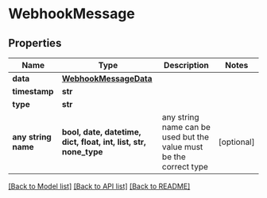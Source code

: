 # WebhookMessage


## Properties
Name | Type | Description | Notes
------------ | ------------- | ------------- | -------------
**data** | [**WebhookMessageData**](WebhookMessageData.md) |  | 
**timestamp** | **str** |  | 
**type** | **str** |  | 
**any string name** | **bool, date, datetime, dict, float, int, list, str, none_type** | any string name can be used but the value must be the correct type | [optional]

[[Back to Model list]](../README.md#documentation-for-models) [[Back to API list]](../README.md#documentation-for-api-endpoints) [[Back to README]](../README.md)


